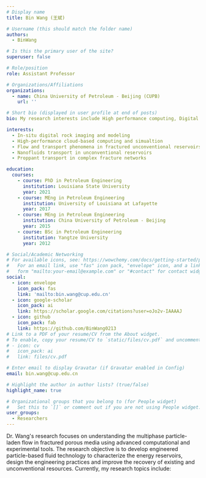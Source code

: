```yaml
---
# Display name
title: Bin Wang (王斌)

# Username (this should match the folder name)
authors:
  - BinWang

# Is this the primary user of the site?
superuser: false

# Role/position
role: Assistant Professor

# Organizations/Affiliations
organizations:
  - name: China University of Petroleum - Beijing (CUPB)
    url: ''

# Short bio (displayed in user profile at end of posts)
bio: My research interests include High performance computing, Digital rock physics and Particle laden flow.

interests:
  - In-situ digital rock imaging and modeling
  - High-performance cloud-based computing and simualtion
  - Flow and transport phenomena in fractured unconventional reservoirs
  - Nanofluids transport in unconventional reservoirs
  - Proppant transport in complex fracture networks

education:
  courses:
    - course: PhD in Petroleum Engineering
      institution: Louisiana State University
      year: 2021
    - course: MEng in Petroleum Engineering
      institution: University of Louisiana at Lafayette
      year: 2017
    - course: MEng in Petroleum Engineering
      institution: China University of Petroleum - Beijing
      year: 2015
    - course: BSc in Petroleum Engineering
      institution: Yangtze University
      year: 2012

# Social/Academic Networking
# For available icons, see: https://wowchemy.com/docs/getting-started/page-builder/#icons
#   For an email link, use "fas" icon pack, "envelope" icon, and a link in the
#   form "mailto:your-email@example.com" or "#contact" for contact widget.
social:
  - icon: envelope
    icon_pack: fas
    link: 'mailto:bin.wang@cup.edu.cn'
  - icon: google-scholar
    icon_pack: ai
    link: https://scholar.google.com/citations?user=oJo2v-IAAAAJ
  - icon: github
    icon_pack: fab
    link: https://github.com/BinWang0213
# Link to a PDF of your resume/CV from the About widget.
# To enable, copy your resume/CV to `static/files/cv.pdf` and uncomment the lines below.
# - icon: cv
#   icon_pack: ai
#   link: files/cv.pdf

# Enter email to display Gravatar (if Gravatar enabled in Config)
email: bin.wang@cup.edu.cn

# Highlight the author in author lists? (true/false)
highlight_name: true

# Organizational groups that you belong to (for People widget)
#   Set this to `[]` or comment out if you are not using People widget.
user_groups:
  - Researchers
---
```


Dr. Wang's research focuses on understanding the multiphase particle-laden flow in fractured porous media using advanced computational and experimental tools. The research objective is to develop engineered particle-based fluid technology to characterize the energy reservoirs, design the engineering practices and improve the recovery of existing and unconventional resources. Currently, my research topics include:

